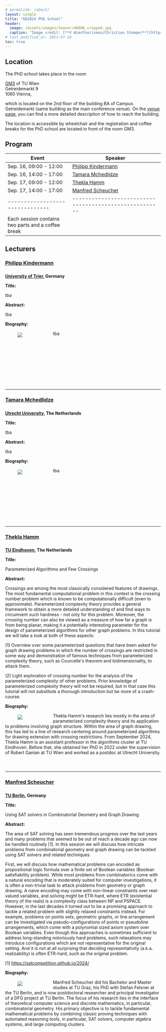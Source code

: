 ```yaml
---
# permalink: /about/
layout: single
title: "GD2024 PhD School"
header:
  image: /assets/images/teaser/40606_cropped.jpg
  caption: "Image credit: [**© WienTourismus/Christian Stemper**](https://foto.wien.info/Bild/Alle/44643)"
# last_modified_at: 2023-07-24
toc: true
---
```


<style type="text/css">
  h3 {
    padding-bottom: .5em;
  }

  div.bio {
    min-height: 175px;
  }

  div.bio > figure {
    margin-bottom: 0;
    margin-top: 5px;
    float: left;
    width: 18%;
    align: left;
    margin-right: 24px;
  }
  div.bio > figure > img {
    margin-bottom: 0;
  }

  div.bio + * {
    clear: both;
  }
</style>

## Location
The PhD school takes place in the room

<a href="https://tuw-maps.tuwien.ac.at/?poi-id=11169&floor=2" target="_blank">GM3</a> of TU Wien<br>
Getreidemarkt 9<br>
1060 Vienna,

which is located on the 2nd floor of the building BA of Campus Getreidemarkt (same building as the main conference venue).
On the <a href="../venue">venue page</a>, you can find a more detailed description of how to reach the building.

The location is accessible by wheelchair and the registration and coffee breaks for the PhD school are located in front of the room GM3.

## Program

| Event                         | Speaker                                              |
|-------------------------------|------------------------------------------------------|
| Sep. 16, 09:00 - 12:00        | <a href="#philipp-kindermann">Philipp Kindermann</a> |
| Sep. 16, 14:00 - 17:00	      | <a href="#tamara-mchedlidze">Tamara Mchedlidze</a>   |
| Sep. 17, 09:00 - 12:00	      | <a href="#thekla-hamm">Thekla Hamm</a>               |              
| Sep. 17, 14:00 - 17:00	      | <a href="#manfred-scheucher">Manfred Scheucher</a>   |
|-------------------------------|------------------------------------------------------|
| Each session contains two parts and a coffee break

 
## Lecturers

### [Philipp Kindermann](https://www.uni-trier.de/en/universitaet/fachbereiche-faecher/fachbereich-iv/faecher/informatikwissenschaften/professuren/algorithmik/team/jun-prof-dr-philipp-kindermann)

<p> <strong><a href="https://www.uni-trier.de/">University of Trier</a>, Germany</strong> </p>

<p> <strong> Title: </strong> </p>
<p> tba </p>
<p> <strong> Abstract: </strong> </p>
<p> tba </p>

<p> <strong> Biography: </strong> </p>
<div class="bio">
  <figure >
  <img src="../../assets/images/lecturer/Philipp_Kindermann_cropped.jpg">
  <!-- <footer style="font-size: 12px"></footer> -->
  <!-- <figcaption>Caption goes here</figcaption> -->
</figure>
<p> tba </p>
</div>

<hr>

### [Tamara Mchedlidze](https://www.uu.nl/staff/TMtsentlintze1)
<p> <strong><a href="https://www.uu.nl/">Utrecht University</a>, The Netherlands</strong> </p>

<p> <strong> Title: </strong> </p>
<p> tba </p>
<p> <strong> Abstract: </strong> </p>
<p> tba </p>

<p> <strong> Biography: </strong> </p>
<div class="bio">
  <figure>
  <img src="../../assets/images/lecturer/Tamara_Mchedlidze_cropped.jpg">
  <!-- <footer style="font-size: 12px"></footer> -->
  <!-- <figcaption>Caption goes here</figcaption> -->
</figure>
<p> tba </p>
</div>

<hr>

### [Thekla Hamm](https://www.ac.tuwien.ac.at/people/thamm/)
<p> <strong><a href="https://www.tue.nl/">TU Eindhoven</a>, The Netherlands</strong> </p>

<p> <strong> Title: </strong> </p>
<p> Parameterized Algorithms and Few Crossings </p>
<p> <strong> Abstract: </strong> </p>
<p> Crossings are among the most classically considered features of drawings. The most fundamental computational problem in this context is the crossing number problem which is known to be computationally difficult (even to approximate). Parameterized complexity theory provides a general framework to obtain a more detailed understanding of and find ways to circumvent such hardness - not only for this problem. Moreover, the crossing number can also be viewed as a measure of how far a graph is from being planar, making it a potentially interesting parameter for the design of parameterized algorithms for other graph problems. In this tutorial we will take a look at both of these aspects:</p>
<p> (1) Overview over some parameterized questions that have been asked for graph drawing problems in which the number of crossings are restricted in some way and demonstration of famous techniques from parameterized complexity theory, such as Courcelle's theorem and bidimensionality, to attack them.</p>
<p> (2) Light exploration of crossing number for the analysis of the parameterized complexity of other problems.
Prior knowledge of parameterized complexity theory will not be required, but in that case this tutorial will not substitute a thorough introduction but be more of a crash-course. </p>

<p><strong> Biography: </strong> </p>
<div class="bio">
<figure>
  <img src="../../assets/images/lecturer/Thekla_Hamm_cropped.jpg">
  <!-- <footer style="font-size: 12px"></footer> -->
  <!-- <figcaption>Caption goes here</figcaption> -->
</figure>
<p> Thekla Hamm's research lies mostly in the area of parameterized complexity theory and its application to problems involving graph structure. Within the area of graph drawing, this has led to a line of research centering around parameterized algorithms for drawing extension with crossing restrictions. From September 2024, Thekla Hamm is an assistant professor in the algorithms cluster at TU Eindhoven. Before that, she obtained her PhD in 2022 under the supervision of Robert Ganian at TU Wien and worked as a postdoc at Utrecht University.
</p>
</div>

<hr>

### [Manfred Scheucher](https://page.math.tu-berlin.de/~scheuch/)
<p> <strong><a href="https://www.tu.berlin/">TU Berlin</a>, Germany</strong> </p>

<p> <strong> Title: </strong> </p>
<p> Using SAT solvers in Combinatorial Geometry and Graph Drawing </p>
<p> <strong> Abstract: </strong> </p>
<p> The area of SAT solving has seen tremendous progress over the last years and many problems that seemed to be out of reach a decade ago can now be handled routinely [1]. In this session we will discuss how intricate problems from combinatorial geometry and graph drawing can be tackled using SAT solvers and related techniques. </p>

<p> First, we will discuss how mathematical problems can encoded as propositional logic formula over a finite set of Boolean variables (Boolean satisfiability problem). While most problems from combinatorics come with a natural encoding that is moderately suited for computer investigations, it is often a non-trivial task to attack problems from geometry or graph drawing. A naive encoding may come with non-linear constraints over real-valued variables, and solving might be ETR-hard, where ETR (existential theory of the reals) is a complexity class between NP and PSPACE. However, in the last decades it turned out to be a promising approach to tackle a related problem with slightly relaxed constraints instead. For example, problems on points sets, geometric graphs, or line arrangement can be investigated via pseudo-configurations of points or pseudoline arrangements, which come with a polynomial sized axiom system over Boolean variables. Even though this approaches is sometimes sufficient to address long-standing notoriously hard problems, such relaxations may introduce configurations which are not representative for the original setting. And it is not at all surprising that deciding representativity (a.k.a. realizability) is often ETR-hard, such as the original problem.</p>

<p>[1] <a href="https://satcompetition.github.io/2024/">https://satcompetition.github.io/2024/</a></p>

<p> <strong> Biography: </strong> </p>
<div class="bio">
<figure>
  <img src="../../assets/images/lecturer/Manfred_Scheucher_cropped.jpg">
  <!-- <footer style="font-size: 12px"></footer> -->
  <!-- <figcaption>Caption goes here</figcaption> -->
</figure>
<p> Manfred Scheucher did his Bachelor and Master studies at TU Graz, his PhD with Stefan Felsner at the TU Berlin, and is now postdoctoral researcher and principal investigator of a DFG project at TU Berlin. The focus of his research lies in the interface of theoretical computer science and discrete mathematics, in particular, combinatorial geometry. His primary objective is to tackle fundamental mathematical problems by combining classic proving techniques with automated reasoning tools, in particular, SAT solvers, computer algebra systems, and large computing clusters. </p>
</div>
